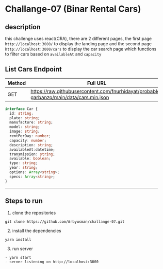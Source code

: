 # Challange-07 (Binar Rental Cars)


## description

this challenge uses react(CRA), there are 2 different pages, the first page `http://localhost:3000/` to display the landing page and the second page `http://localhost:3000/cars` to display the car search page which functions to filter cars based on `availableAt` and `capacity`



## List Cars Endpoint

 | Method |  Full URL |
| ------ | ------ |
| GET | https://raw.githubusercontent.com/fnurhidayat/probable-garbanzo/main/data/cars.min.json |

```typescript
interface Car {
  id: string;
  plate: string;
  manufacture: string;
  model: string;
  image: string;
  rentPerDay: number;
  capacity: number;
  description: string;
  availableAt:datetime;
  transmission: string;
  available: boolean;
  type: string;
  year: string;
  options: Array<string>;
  specs: Array<string>;
}

```
---

## Steps to run
1. clone the repositories
  ```
  git clone https://github.com/Arbyusman/challange-07.git
  ```
2. install the dependencies
  ```
  yarn install
  ```
3. run  server
  ```
  - yarn start
  - server listening on http://localhost:3000
  ```

